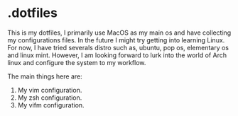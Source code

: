 # .dotfiles

This is my dotfiles, I primarily use MacOS as my main os and have collecting my configurations files. In the future I might try getting into learning Linux. For now, I have tried severals distro such as, ubuntu, pop os, elementary os and linux mint. However, I am looking forward to lurk into the world of Arch linux and configure the system to my workflow.

The main things here are:

  1. My vim configuration.
  2. My zsh configuration.
  3. My vifm configuration.
